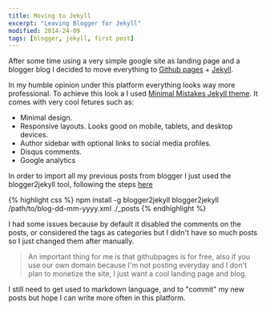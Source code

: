 ```yaml
---
title: Moving to Jekyll
excerpt: "Leaving Blogger for Jekyll"
modified: 2014-24-09
tags: [blogger, jekyll, first post]
---
```


After some time using a very simple google site as landing page and a blogger blog I decided to move everything to [Github pages](https://pages.github.com) + [Jekyll](https://help.github.com/articles/using-jekyll-with-pages).

In my humble opinion under this platform everything looks way more professional. 
To achieve this look a I used [Minimal Mistakes Jekyll theme](http://mademistakes.com/articles/minimal-mistakes-jekyll-theme/).
It comes with very cool fetures such as:

* Minimal design.
* Responsive layouts. Looks good on mobile, tablets, and desktop devices.
* Author sidebar with optional links to social media profiles.
* Disqus comments.
* Google analytics

In order to import all my previous posts from blogger I just used the blogger2jekyll tool, following the steps [here](http://blog.slaks.net/2013-05-31/migrating-from-blogger-to-jekyll)

{% highlight css %}
npm install -g blogger2jekyll
blogger2jekyll  /path/to/blog-dd-mm-yyyy.xml ./_posts
{% endhighlight %}

I had some issues because by default it disabled the comments on the posts, or considered the tags as categories but I didn't have so much posts so I just changed them after manually.

> An important thing for me is that githubpages is for free, also if you use our own domain because I'm not posting everyday and I don't plan to monetize the site,
 I just want a cool landing page and blog.
 
I still need to get used to markdown language, and to "commit" my new posts but hope I can write more often in this platform.



